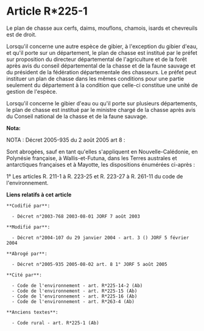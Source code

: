 # Article R*225-1

Le plan de chasse aux cerfs, daims, mouflons, chamois, isards et chevreuils est de droit.

Lorsqu'il concerne une autre espèce de gibier, à l'exception du gibier d'eau, et qu'il porte sur un département, le plan de
chasse est institué par le préfet sur proposition du directeur départemental de l'agriculture et de la forêt après avis du
conseil départemental de la chasse et de la faune sauvage et du président de la fédération départementale des chasseurs. Le
préfet peut instituer un plan de chasse dans les mêmes conditions pour une partie seulement du département à la condition que
celle-ci constitue une unité de gestion de l'espèce.

Lorsqu'il concerne le gibier d'eau ou qu'il porte sur plusieurs départements, le plan de chasse est institué par le ministre
chargé de la chasse après avis du Conseil national de la chasse et de la faune sauvage.

**Nota:**

NOTA : Décret 2005-935 du 2 août 2005 art 8 :

Sont abrogées, sauf en tant qu'elles s'appliquent en Nouvelle-Calédonie, en Polynésie française, à Wallis-et-Futuna, dans les
Terres australes et antarctiques françaises et à Mayotte, les dispositions énumérées ci-après :

1° Les articles R. 211-1 à R. 223-25 et R. 223-27 à R. 261-11 du code de l'environnement.

**Liens relatifs à cet article**

	**Codifié par**:

	  - Décret n°2003-768 2003-08-01 JORF 7 août 2003

	**Modifié par**:

	  - Décret n°2004-107 du 29 janvier 2004 - art. 3 () JORF 5 février 2004

	**Abrogé par**:

	  - Décret n°2005-935 2005-08-02 art. 8 1° JORF 5 août 2005

	**Cité par**:

	  - Code de l'environnement - art. R*225-14-2 (Ab)
	  - Code de l'environnement - art. R*225-15 (Ab)
	  - Code de l'environnement - art. R*225-16 (Ab)
	  - Code de l'environnement - art. R*263-4 (Ab)

	**Anciens textes**:

	  - Code rural - art. R*225-1 (Ab)
